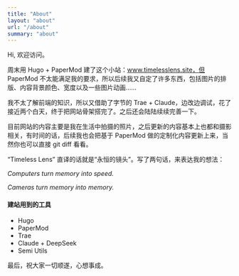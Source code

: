 ```yaml
---
title: "About"
layout: "about"
url: "/about"
summary: "about"
---
```


Hi, 欢迎访问。

周末用 Hugo + PaperMod 建了这个小站：www.timelesslens.site，但 PaperMod 不太能满足我的要求，所以后续我又自定了许多东西，包括图片的排版、内容背景颜色、宽度以及一些图片动画……

我不太了解前端的知识，所以又借助了字节的 Trae + Claude，边改边调试，花了接近两个白天，终于把网站骨架搭完了。之后还会陆陆续续完善一下。

目前网站的内容主要是我在生活中拍摄的照片，之后更新的内容基本上也都和摄影相关，有时间的话，后续我也会把基于 PaperMod 做的定制化内容更新上来，当然你也可以直接 git diff 看看。

“Timeless Lens” 直译的话就是“永恒的镜头”。写了两句话，来表达我的想法：

*Computers turn memory into speed.*

*Cameras turn memory into memory.*


#### 建站用到的工具
- Hugo
- PaperMod
- Trae
- Claude + DeepSeek
- Semi Utils

最后，祝大家一切顺遂，心想事成。